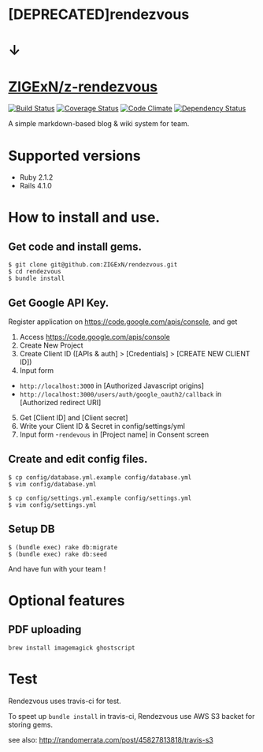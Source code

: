 # [DEPRECATED]rendezvous
# ↓

# [ZIGExN/z-rendezvous](https://github.com/ZIGExN/z-rendezvous)

[![Build Status](https://travis-ci.org/ZIGExN/rendezvous.png)](https://travis-ci.org/ZIGExN/rendezvous)
[![Coverage Status](https://coveralls.io/repos/ZIGExN/rendezvous/badge.png)](https://coveralls.io/r/ZIGExN/rendezvous)
[![Code Climate](https://codeclimate.com/github/ZIGExN/rendezvous.png)](https://codeclimate.com/github/ZIGExN/rendezvous)
[![Dependency Status](https://gemnasium.com/ZIGExN/rendezvous.png)](https://gemnasium.com/ZIGExN/rendezvous)

A simple markdown-based blog & wiki system for team.


# Supported versions

- Ruby 2.1.2
- Rails 4.1.0

# How to install and use.

## Get code and install gems.

```
$ git clone git@github.com:ZIGExN/rendezvous.git
$ cd rendezvous
$ bundle install
```

## Get Google API Key.

Register application on https://code.google.com/apis/console,
and get

1. Access https://code.google.com/apis/console
2. Create New Project
3. Create Client ID ([APIs & auth] > [Credentials] > [CREATE NEW CLIENT ID])
4. Input form
  - `http://localhost:3000` in [Authorized Javascript origins]
  - `http://localhost:3000/users/auth/google_oauth2/callback` in [Authorized redirect URI]
5. Get [Client ID] and [Client secret]
6. Write your Client ID & Secret in config/settings/yml
7. Input form
  -`rendevous` in [Project name] in Consent screen


## Create and edit config files.

```
$ cp config/database.yml.example config/database.yml
$ vim config/database.yml

$ cp config/settings.yml.example config/settings.yml
$ vim config/settings.yml
```


## Setup DB

```
$ (bundle exec) rake db:migrate
$ (bundle exec) rake db:seed
```
And have fun with your team !


# Optional features

## PDF uploading

```
brew install imagemagick ghostscript
```



# Test

Rendezvous uses travis-ci for test.

To speet up `bundle install` in travis-ci, Rendezvous use AWS S3 backet for storing gems.

see also: http://randomerrata.com/post/45827813818/travis-s3

